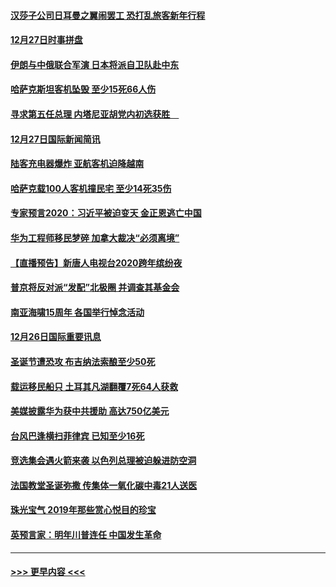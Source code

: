 #### [汉莎子公司日耳曼之翼闹罢工 恐打乱旅客新年行程](../pages/prog202/a102739172.md?t=12281111) 
#### [12月27日时事拼盘](../pages/prog202/a102738992.md?t=12281111) 
#### [伊朗与中俄联合军演 日本将派自卫队赴中东](../pages/prog202/a102738823.md?t=12281111) 
#### [哈萨克斯坦客机坠毁 至少15死66人伤](../pages/prog202/a102738606.md?t=12281111) 
#### [寻求第五任总理 内塔尼亚胡党内初选获胜　](../pages/prog202/a102738772.md?t=12281111) 
#### [12月27日国际新闻简讯](../pages/prog202/a102738604.md?t=12281111) 
#### [陆客充电器爆炸 亚航客机迫降越南](../pages/prog202/a102738530.md?t=12281111) 
#### [哈萨克载100人客机撞民宅 至少14死35伤](../pages/prog202/a102738485.md?t=12281111) 
#### [专家预言2020：习近平被迫变天 金正恩逃亡中国](../pages/prog202/a102738340.md?t=12281111) 
#### [华为工程师移民梦碎 加拿大裁决“必须离境”](../pages/prog202/a102738306.md?t=12281111) 
#### [【直播预告】新唐人电视台2020跨年缤纷夜](../pages/prog202/a102738273.md?t=12281111) 
#### [普京将反对派“发配”北极圈 并调查其基金会](../pages/prog202/a102738056.md?t=12281111) 
#### [南亚海啸15周年 各国举行悼念活动](../pages/prog202/a102738043.md?t=12281111) 
#### [12月26日国际重要讯息](../pages/prog202/a102737872.md?t=12281111) 
#### [圣诞节遭恐攻 布吉纳法索酿至少50死](../pages/prog202/a102737869.md?t=12281111) 
#### [载运移民船只 土耳其凡湖翻覆7死64人获救](../pages/prog202/a102737839.md?t=12281111) 
#### [美媒披露华为获中共援助 高达750亿美元](../pages/prog202/a102737744.md?t=12281111) 
#### [台风巴逢横扫菲律宾 已知至少16死](../pages/prog202/a102737673.md?t=12281111) 
#### [竞选集会遇火箭来袭 以色列总理被迫躲进防空洞](../pages/prog202/a102737659.md?t=12281111) 
#### [法国教堂圣诞弥撒 传集体一氧化碳中毒21人送医](../pages/prog202/a102737634.md?t=12281111) 
#### [珠光宝气 2019年那些赏心悦目的珍宝](../pages/prog202/a102737509.md?t=12281111) 
#### [英预言家：明年川普连任 中国发生革命](../pages/prog202/a102737473.md?t=12281111) 

----
#### [ >>> 更早内容 <<< ](../indexes/prog202-earlier.md)
